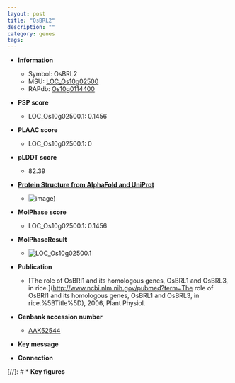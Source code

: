 ```yaml
---
layout: post
title: "OsBRL2"
description: ""
category: genes
tags: 
---
```


* **Information**  
    + Symbol: OsBRL2  
    + MSU: [LOC_Os10g02500](http://rice.plantbiology.msu.edu/cgi-bin/ORF_infopage.cgi?orf=LOC_Os10g02500)  
    + RAPdb: [Os10g0114400](http://rapdb.dna.affrc.go.jp/viewer/gbrowse_details/irgsp1?name=Os10g0114400)  

* **PSP score**  
    + LOC_Os10g02500.1: 0.1456 

* **PLAAC score**  
    + LOC_Os10g02500.1: 0 

* **pLDDT score**
    + 82.39

* **[Protein Structure from AlphaFold and UniProt](https://www.uniprot.org/uniprotkb/Q7G768/entry#structure)**
    + ![image](https://ricepsp.github.io/images/Q7/AF-Q7G768-F1.png))

* **MolPhase score**
    + LOC_Os10g02500.1: 0.1456

* **MolPhaseResult**
    + ![LOC_Os10g02500.1](https://ricepsp.github.io/pictures/LOC_Os10g/LOC_Os10g02500.1.png)

* **Publication**  
    + [The role of OsBRI1 and its homologous genes, OsBRL1 and OsBRL3, in rice.](http://www.ncbi.nlm.nih.gov/pubmed?term=The role of OsBRI1 and its homologous genes, OsBRL1 and OsBRL3, in rice.%5BTitle%5D), 2006, Plant Physiol.

* **Genbank accession number**  
    + [AAK52544](http://www.ncbi.nlm.nih.gov/nuccore/AAK52544)

* **Key message**  

* **Connection**  

[//]: # * **Key figures**  


